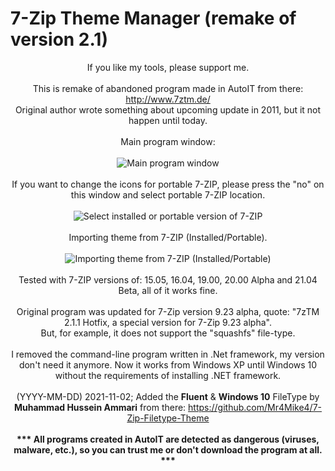 # 7-Zip Theme Manager (remake of version 2.1)
<center>
If you like my tools, please support me.<br>
<br>
This is remake of abandoned program made in AutoIT from there: <a target="_blank" href="http://www.7ztm.de/">http://www.7ztm.de/</a><br>
Original author wrote something about upcoming update in 2011, but it not happen until today.<br>
<br>
Main program window:<br>
<br>
<img src="https://user-images.githubusercontent.com/61757638/140874313-55909961-c16c-4f78-9edd-a2f0ac4093e5.png" alt="Main program window"><br>
<br>
If you want to change the icons for portable 7-ZIP, please press the "no" on this window and select portable 7-ZIP location.<br>
<br>
<img src="https://i.imgur.com/a8LRZ0W.png" alt="Select installed or portable version of 7-ZIP"><br>
<br>
Importing theme from 7-ZIP (Installed/Portable).<br>
<br>
<img src="https://user-images.githubusercontent.com/61757638/140874652-1ded76da-c09a-4820-9ce7-e37a94e56638.png" alt="Importing theme from 7-ZIP (Installed/Portable)"><br>
<br>
Tested with 7-ZIP versions of: 15.05, 16.04, 19.00, 20.00 Alpha and 21.04 Beta, all of it works fine.<br>
<br>
Original program was updated for 7-Zip version 9.23 alpha, quote: "7zTM 2.1.1 Hotfix, a special version for 7-Zip 9.23 alpha".<br>
But, for example, it does not support the "squashfs" file-type.<br>
<br>
I removed the command-line program written in .Net framework, my version don't need it anymore. Now it works from Windows XP until Windows 10 without the requirements of installing .NET framework.<br>
<br>
(YYYY-MM-DD) 2021-11-02; Added the <b>Fluent</b> & <b>Windows 10</b> FileType by <b>Muhammad Hussein Ammari</b> from there: <a target="_blank" href="https://github.com/Mr4Mike4/7-Zip-Filetype-Theme">https://github.com/Mr4Mike4/7-Zip-Filetype-Theme</a><br>
<br>
<B>*** All programs created in AutoIT are detected as dangerous (viruses, malware, etc.), so you can trust me or don't download the program at all. ***</B>
</center>
